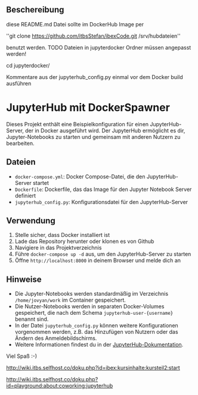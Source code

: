 ## Beschereibung

diese README.md Datei sollte im DockerHub Image per 

''git clone https://github.com/itbsStefan/ibexCode.git  /srv/hubdateien''

benutzt werden. TODO Dateien in jupyterdocker Ordner müssen angepasst werden!

cd jupyterdocker/ 

Kommentare aus der jupyterhub_config.py einmal vor dem Docker build ausführen

# JupyterHub mit DockerSpawner

Dieses Projekt enthält eine Beispielkonfiguration für einen JupyterHub-Server, der in Docker ausgeführt wird. Der JupyterHub ermöglicht es dir, Jupyter-Notebooks zu starten und gemeinsam mit anderen Nutzern zu bearbeiten.

## Dateien

- `docker-compose.yml`: Docker Compose-Datei, die den JupyterHub-Server startet
- `Dockerfile`: Dockerfile, das das Image für den Jupyter Notebook Server definiert
- `jupyterhub_config.py`: Konfigurationsdatei für den JupyterHub-Server

## Verwendung

1. Stelle sicher, dass Docker installiert ist
2. Lade das Repository herunter oder klonen es von Github
3. Navigiere in das Projektverzeichnis
4. Führe `docker-compose up -d` aus, um den JupyterHub-Server zu starten
5. Öffne `http://localhost:8000` in deinem Browser und melde dich an

## Hinweise

- Die Jupyter-Notebooks werden standardmäßig im Verzeichnis `/home/jovyan/work` im Container gespeichert.
- Die Nutzer-Notebooks werden in separaten Docker-Volumes gespeichert, die nach dem Schema `jupyterhub-user-{username}` benannt sind. 
- In der Datei `jupyterhub_config.py` können weitere Konfigurationen vorgenommen werden, z.B. das Hinzufügen von Nutzern oder das Ändern des Anmeldebildschirms.
- Weitere Informationen findest du in der [JupyterHub-Dokumentation](https://jupyterhub.readthedocs.io/en/stable/index.html).

Viel Spaß :-)

http://wiki.itbs.selfhost.co/doku.php?id=ibex:kursinhalte:kursteil2:start

http://wiki.itbs.selfhost.co/doku.php?id=playground:about:coworking:jupyterhub




